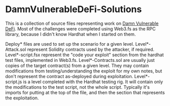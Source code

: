 # DamnVulnerableDeFi-Solutions

This is a collection of source files representing work on [Damn Vulnerable DeFi](https://damnvulnerabledefi.xyz). Most of the challenges were completed using Web3.fs as the RPC library, because I didn't know Hardhat when I started on them.

Deploy* files are used to set up the scenario for a given level.
Level*-Attack.sol represent Solidity contracts used by the attacker, if required.
Level*-script.fsx represent the "code your exploit" section from the hardhat test files, implemented in Web3.fs.
Level*-Contracts.sol are usually just copies of the target contract(s) from a given level. They may contain modifications from testing/understanding the exploit for my own notes, but don't represent the contract as-deployed during exploitation.
Level*-script.js is a level completed with the Hardhat testing rig. It will contain only the modifications to the test script, not the whole script. Typically it's imports for putting at the top of the file, and then the section that represents the exploitation.
